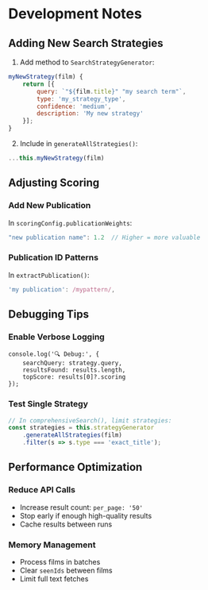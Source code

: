 # Development Notes

## Adding New Search Strategies

1. Add method to `SearchStrategyGenerator`:
```javascript
myNewStrategy(film) {
    return [{
        query: `"${film.title}" "my search term"`,
        type: 'my_strategy_type',
        confidence: 'medium',
        description: 'My new strategy'
    }];
}
```

2. Include in `generateAllStrategies()`:

```javascript
...this.myNewStrategy(film)
```


## Adjusting Scoring
### Add New Publication
In `scoringConfig.publicationWeights`:

```javascript
"new publication name": 1.2  // Higher = more valuable
```

### Publication ID Patterns
In `extractPublication()`:

```javascript
'my publication': /mypattern/,
```

## Debugging Tips
### Enable Verbose Logging

```javascript// Add to any method
console.log('🔍 Debug:', {
    searchQuery: strategy.query,
    resultsFound: results.length,
    topScore: results[0]?.scoring
});
```

### Test Single Strategy

```javascript
// In comprehensiveSearch(), limit strategies:
const strategies = this.strategyGenerator
    .generateAllStrategies(film)
    .filter(s => s.type === 'exact_title');
```

## Performance Optimization

### Reduce API Calls

- Increase result count: `per_page: '50'`
- Stop early if enough high-quality results
- Cache results between runs

### Memory Management

- Process films in batches
- Clear `seenIds` between films
- Limit full text fetches